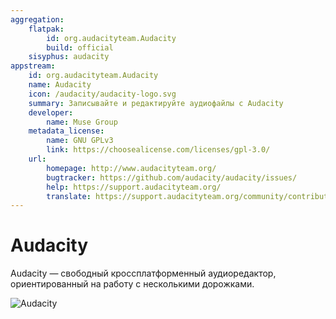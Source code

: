 ```yaml
---
aggregation:
    flatpak:
        id: org.audacityteam.Audacity
        build: official
    sisyphus: audacity
appstream:
    id: org.audacityteam.Audacity
    name: Audacity
    icon: /audacity/audacity-logo.svg
    summary: Записывайте и редактируйте аудиофайлы с Audacity
    developer:
        name: Muse Group
    metadata_license:
        name: GNU GPLv3
        link: https://choosealicense.com/licenses/gpl-3.0/
    url:
        homepage: http://www.audacityteam.org/
        bugtracker: https://github.com/audacity/audacity/issues/
        help: https://support.audacityteam.org/
        translate: https://support.audacityteam.org/community/contributing/translating/
---
```


# Audacity

Audacity — свободный кроссплатформенный аудиоредактор, ориентированный на работу с несколькими дорожками.

![Audacity](/audacity/audacity-1.png)

<!--@include: @apps/_parts/install/content-repo.md-->
<!--@include: @apps/_parts/install/content-flatpak.md-->
